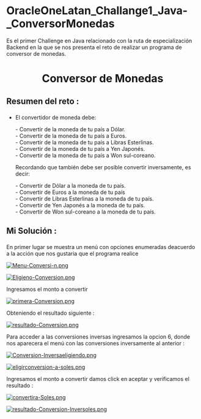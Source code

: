 # OracleOneLatan_Challange1_Java-_ConversorMonedas
Es el primer Challenge en Java relacionado con la ruta de especialización Backend en la que se nos presenta el reto de realizar un programa de conversor de monedas.
<h1 align="center"> Conversor de Monedas  </h1>

<h2><p><b> Resumen del reto : </b> </p></h2>

<ul>
 <li>El convertidor de moneda debe:</li>
 <p> - Convertir de la moneda de tu país a Dólar.<br> 
     - Convertir de la moneda de tu país  a Euros.<br>
     - Convertir de la moneda de tu país  a Libras Esterlinas. <br>
     - Convertir de la moneda de tu país  a Yen Japonés.<br>
     - Convertir de la moneda de tu país  a Won sul-coreano.<br>
 </p>
 <p> Recordando que también debe ser posible convertir inversamente, es decir:</p>
 <p>
        - Convertir de Dólar a la moneda de tu país. <br>
        - Convertir de Euros a la moneda de tu país  <br>
        - Convertir de Libras Esterlinas a la moneda de tu país. <br>
        - Convertir de Yen Japonés a la moneda de tu país. <br>
        - Convertir de Won sul-coreano a la moneda de tu país.
 </p>
</ul>
<h2><p><b> Mi Solución : </b> </p></h2>

<P> En primer lugar se muestra un menú con opciones enumeradas deacuerdo a la acción que nos gustaria que el programa realice </p>

[![Menu-Conversi-n.png](https://i.postimg.cc/m2GZh4KQ/Menu-Conversi-n.png)](https://postimg.cc/9zJHN6mM)

[![Eligieno-Conversion.png](https://i.postimg.cc/sxgc4qNK/Eligieno-Conversion.png)](https://postimg.cc/1nbw9CPN)

<p> Ingresamos el monto a convertir </b>

[![primera-Conversion.png](https://i.postimg.cc/6pWMW70F/primera-Conversion.png)](https://postimg.cc/qzFsQvWG)

<p> Obteniendo el resultado siguiente : </p>

[![resultado-Conversion.png](https://i.postimg.cc/yNzc12sx/resultado-Conversion.png)](https://postimg.cc/hXpfMyJR)

<p> Para acceder a las conversiones inversas ingresamos la opcion 6, donde nos aparecera el menú con las conversiones inversamente al anterior : <p>

[![Conversion-Inversaeligiendo.png](https://i.postimg.cc/mkRFR9sn/Conversion-Inversaeligiendo.png)](https://postimg.cc/sQ624v1P)

[![eligirconversion-a-soles.png](https://i.postimg.cc/tRMLSGhL/eligirconversion-a-soles.png)](https://postimg.cc/QVc4CPYb)

<p>Ingresamos el monto a convertir damos click en aceptar y verificamos el resultado : </p>

[![convertira-Soles.png](https://i.postimg.cc/fy829mM3/convertira-Soles.png)](https://postimg.cc/q6Cxfth0)

[![resultado-Conversion-Inversoles.png](https://i.postimg.cc/ZRS47tp8/resultado-Conversion-Inversoles.png)](https://postimg.cc/FfDMz6Pz)

